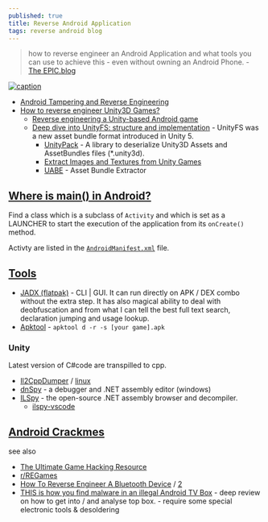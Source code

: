 ```yaml
---
published: true
title: Reverse Android Application
tags: reverse android blog
---
```

> how to reverse engineer an Android Application and what tools you can use to achieve this - even without owning an Android Phone. - [ The EPIC.blog](https://epic.blog/reverse-engineering/2020/07/27/reverse-engineering-android-app.html)

[![caption](https://scrapecrow.com/images/banner-machines.png)](https://scrapecrow.com/reverse-engineering-intro.html)


- [Android Tampering and Reverse Engineering](https://github.com/OWASP/owasp-mastg/blob/master/Document/0x05c-Reverse-Engineering-and-Tampering.md)
- [How to reverse engineer Unity3D Games?](https://medium.com/game-tech-tutorial/how-to-reverse-engineer-unity3d-games-67648f9329da)
	- [Reverse engineering a Unity-based Android game](https://palant.info/2021/02/18/reverse-engineering-a-unity-based-android-game/)
    - [Deep dive into UnityFS: structure and implementation](https://www.imbushuo.net/blog/archives/505) - UnityFS was a new asset bundle format introduced in Unity 5.
		- [UnityPack](https://github.com/HearthSim/UnityPack) - A library to deserialize Unity3D Assets and AssetBundles files (*.unity3d).
		- [Extract Images and Textures from Unity Games](https://www.youtube.com/watch?v=NApkADJe3a4)
		- [UABE](https://github.com/SeriousCache/UABE) - Asset Bundle Extractor
        

## [Where is main() in Android?](https://stackoverflow.com/questions/9293329/where-is-main-in-android)
Find a class which is a subclass of `Activity` and which is set as a LAUNCHER to start the execution of the application from its `onCreate()` method.

Activty are listed in the [`AndroidManifest.xml`](https://developer.android.com/studio/debug/apk-analyzer) file.

## [Tools](https://epic.blog/reverse-engineering/2020/07/27/reverse-engineering-android-app.html)
- [JADX (flatpak)](https://github.com/skylot/jadx) - CLI | GUI. It can run directly on APK / DEX combo without the extra step. It has also magical ability to deal with deobfuscation and from what I can tell the best full text search, declaration jumping and usage lookup.
- [Apktool](https://ibotpeaches.github.io/Apktool/install/) - `apktool d -r -s [your game].apk`

### Unity
Latest version of C#code are transpilled to cpp.

- [Il2CppDumper](https://github.com/Perfare/Il2CppDumper/releases/tag/v6.6.2) / [linux](https://www.andnixsh.com/2020/04/il2cppdumper-v621-net-core-for-macos.html)
- [dnSpy](https://github.com/dnSpy/dnSpy) -  a debugger and .NET assembly editor (windows)
- [ILSpy](https://github.com/icsharpcode/ILSpy) - the open-source .NET assembly browser and decompiler.
	- [ilspy-vscode](https://marketplace.visualstudio.com/items?itemName=icsharpcode.ilspy-vscode)
    
## [Android Crackmes](https://github.com/OWASP/owasp-mastg/blob/master/Document/0x08b-Reference-Apps.md#android-crackmes)

see also
- [The Ultimate Game Hacking Resource](https://github.com/dsasmblr/game-hacking)
- [r/REGames](https://www.reddit.com/r/REGames/)
- [How To Reverse Engineer A Bluetooth Device](https://www.youtube.com/watch?v=NIBmiPtCDdM) / [2](https://www.youtube.com/watch?v=e3VwPb72Bbgm)
- [THIS is how you find malware in an illegal Android TV Box](https://www.youtube.com/watch?v=vIuT7rJgc8w) - deep review on how to get into / and analyse top box. - require some special electronic tools & desoldering
